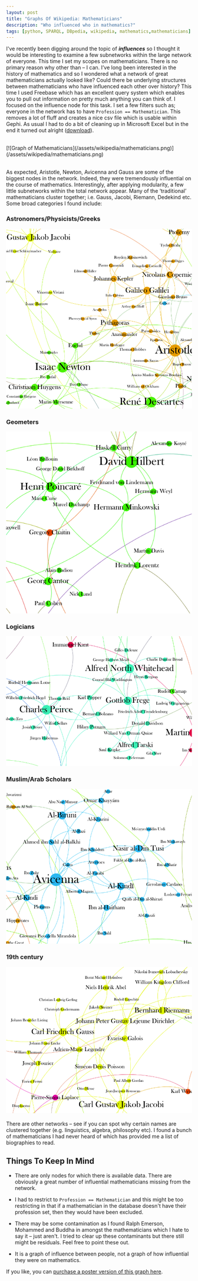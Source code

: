 ```yaml
---
layout: post
title: "Graphs Of Wikipedia: Mathematicians"
description: "Who influenced who in mathematics?"
tags: [python, SPARQL, DBpedia, wikipedia, mathematics,mathematicians]
---
```


I've recently been digging around the topic of ***influences*** so I thought it would be interesting to examine a few subnetworks within the large network of everyone. This time I set my scopes on mathematicians. There is no primary reason why other than – I can. I’ve long been interested in the history of mathematics and so I wondered what a network of great mathematicians actually looked like? Could there be underlying structures between mathematicians who have influenced each other over history? This time I used Freebase which has an excellent query system which enables you to pull out information on pretty much anything you can think of. I focused on the influence node for this task. I set a few filters such as; everyone in the network has to have `Profession == Mathematician`. This removes a lot of fluff and creates a nice csv file which is usable within Gephi. As usual I had to do a bit of cleaning up in Microsoft Excel but in the end it turned out alright ([download](/assets/wikipedia/mathematicians.png)).

<br/>
[![Graph of Mathematicians](/assets/wikipedia/mathematicians.png)](/assets/wikipedia/mathematicians.png)
<br/>
<br/>

As expected, Aristotle, Newton, Avicenna and Gauss are some of the biggest nodes in the network. Indeed, they were tremendously influential on the course of mathematics.
Interestingly, after applying modularity, a few little subnetworks within the total network appear. Many of the ‘traditional’ mathematicians cluster together; i.e. Gauss, Jacobi, Riemann, Dedekind etc. Some broad categories I found include:

### Astronomers/Physicists/Greeks

[![Mathematicians: Astronomers/Physicists](/assets/wikipedia/astronomers-physicists.png)](/assets/wikipedia/astronomers-physicists.png)

### Geometers
[![Mathematicians: Geometers](/assets/wikipedia/geometers.png)](/assets/wikipedia/geometers.png)

### Logicians
[![Mathematicians: Logicians](/assets/wikipedia/Logicians.png)](/assets/wikipedia/Logicians.png)

### Muslim/Arab Scholars
[![Mathematicians: Muslims/Arabs](/assets/wikipedia/muslim-arab_mathematicians.png)](/assets/wikipedia/muslim-arab_mathematicians.png)

### 19th century
[![Mathematicians: Traditional](/assets/wikipedia/traditional_mathematicians.png)](/assets/wikipedia/traditional_mathematicians.png)
<br/> 
<br/>
There are other networks – see if you can spot why certain names are clustered together (e.g. linguistics, algebra, philosophy etc). I found a bunch of mathematicians I had never heard of which has provided me a list of biographies to read.

## Things To Keep In Mind

* There are only nodes for which there is available data. There are obviously a great number of influential mathematicians missing from the network.

* I had to restrict to `Profession == Mathematician` and this might be too restricting in that if a mathematician in the database doesn't have their profession set, then they would have been excluded.

* There may be some contamination as I found Ralph Emerson, Mohammed and Buddha in amongst the mathematicians which I hate to say it – just aren't. I tried to clear up these contaminants but there still might be residuals. Feel free to point these out.

* It is a graph of influence between people, not a graph of how influential they were on mathematics.

If you like, you can [purchase a poster version of this graph here](http://www.redbubble.com/people/griffsgraphs/works/9087956-the-graph-of-mathematicians?p=poster).